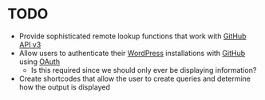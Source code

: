 # TODO

* Provide sophisticated remote lookup functions that work with [GitHub API v3](http://developer.github.com/v3)
* Allow users to authenticate their [WordPress](http://wordpress.org) installations with [GitHub](http://github.com) using [OAuth](http://oauth.net)
  * Is this required since we should only ever be displaying information?
* Create shortcodes that allow the user to create queries and determine how the output is displayed